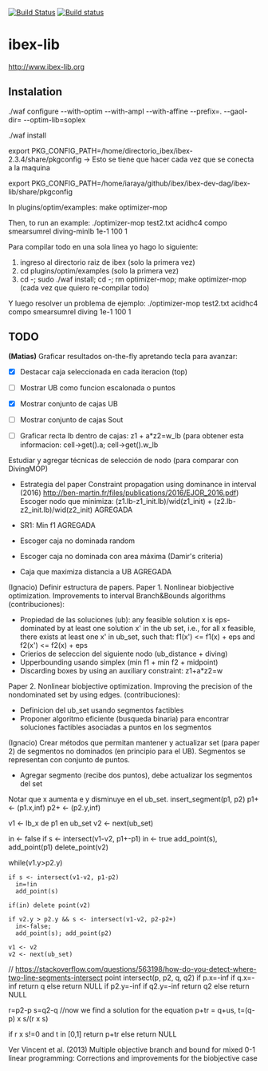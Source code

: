 [![Build Status](https://travis-ci.org/ibex-team/ibex-lib.svg?branch=master)](https://travis-ci.org/ibex-team/ibex-lib)
[![Build status](https://ci.appveyor.com/api/projects/status/9w1wxhvymsohs4gr/branch/master?svg=true)](https://ci.appveyor.com/project/Jordan08/ibex-lib-q0c47/branch/master)

ibex-lib
========

http://www.ibex-lib.org

Instalation
-----------

./waf configure --with-optim  --with-ampl --with-affine --prefix=. --gaol-dir= --optim-lib=soplex

./waf install

export PKG_CONFIG_PATH=/home/directorio_ibex/ibex-2.3.4/share/pkgconfig   -> Esto se tiene que hacer cada vez que se conecta a la maquina

export PKG_CONFIG_PATH=/home/iaraya/github/ibex/ibex-dev-dag/ibex-lib/share/pkgconfig

In plugins/optim/examples:
make optimizer-mop

Then, to run an example:
./optimizer-mop test2.txt acidhc4 compo smearsumrel diving-minlb 1e-1 100 1

Para compilar todo en una sola linea yo hago lo siguiente:
1. ingreso al directorio raiz de ibex (solo la primera vez)
2. cd plugins/optim/examples (solo la primera vez)
3. cd -; sudo ./waf install; cd -; rm optimizer-mop; make optimizer-mop (cada vez que quiero re-compilar todo)

Y luego resolver un problema de ejemplo:
./optimizer-mop test2.txt acidhc4 compo smearsumrel diving 1e-1 100 1


TODO
----

**(Matias)** Graficar resultados on-the-fly apretando tecla para avanzar:
  - [x] Destacar caja seleccionada en cada iteracion (top)
  - [ ] Mostrar UB como funcion escalonada o puntos
  - [x] Mostrar conjunto de cajas UB
  - [ ] Mostrar conjunto de cajas Sout
  - [ ] Graficar recta lb dentro de cajas: z1 + a*z2=w_lb (para obtener esta informacion:
  cell->get<CellBS>().a; cell->get<CellBS>().w_lb
  

Estudiar y agregar técnicas de selección de nodo (para comparar con DivingMOP)

- Estrategia del paper Constraint propagation using dominance in interval (2016)
http://ben-martin.fr/files/publications/2016/EJOR_2016.pdf)
Escoger nodo que minimiza: (z1.lb-z1_init.lb)/wid(z1_init) +  (z2.lb-z2_init.lb)/wid(z2_init)
AGREGADA

- SR1: Min f1
AGREGADA

- Escoger caja no dominada random
- Escoger caja no dominada con area máxima (Damir's criteria)

- Caja que maximiza distancia a UB 
AGREGADA



(Ignacio)
Definir estructura de papers.
Paper 1. Nonlinear biobjective optimization. Improvements to interval Branch&Bounds algorithms  (contribuciones):
  - Propiedad de las soluciones (ub): 
  any feasible solution x is eps-dominated by at least one solution x' in the ub set, i.e., 
  for all x feasible, there exists at least one x' in ub_set, such that: f1(x') <= f1(x) + eps  and f2(x') <= f2(x) + eps
  - Crierios de seleccion del siguiente nodo (ub_distance + diving)
  - Upperbounding usando simplex (min f1 + min f2 + midpoint)
  - Discarding boxes by using an auxiliary constraint: z1+a*z2=w

Paper 2. Nonlinear biobjective optimization. Improving the precision of the nondominated set by using edges. (contribuciones):
  - Definicion del ub_set usando segmentos factibles
  - Proponer algoritmo eficiente (busqueda binaria) para encontrar soluciones factibles asociadas a puntos en los segmentos



(Ignacio)
Crear métodos que permitan mantener y actualizar set (para paper 2) 
de segmentos no dominados (en principio para el UB). 
Segmentos se representan con conjunto de puntos.
- Agregar segmento (recibe dos puntos), debe actualizar los segmentos del set

Notar que x aumenta e y disminuye en el ub_set.
insert_segment(p1, p2)
  p1+ <- (p1.x,inf)
  p2+ <- (p2.y,inf)

  v1 <- lb_x de p1 en ub_set
  v2 <- next(ub_set)
  
  in <- false
  if s <- intersect(v1-v2, p1+-p1) 
    in <- true
    add_point(s), add_point(p1)
    delete_point(v2)  
  
  while(v1.y>p2.y)
              
    if s <- intersect(v1-v2, p1-p2) 
      in=!in
      add_point(s)
   
    if(in) delete point(v2)
  
    if v2.y > p2.y && s <- intersect(v1-v2, p2-p2+) 
      in<-false;
      add_point(s); add_point(p2)
       
    v1 <- v2
    v2 <- next(ub_set)  
    
// https://stackoverflow.com/questions/563198/how-do-you-detect-where-two-line-segments-intersect
point intersect(p, p2, q, q2)
   if p.x=-inf
     if q.x=-inf return q
     else return NULL
   if p2.y=-inf
     if q2.y=-inf return q2
     else return NULL
   
   r=p2-p
   s=q2-q
   //now we find a solution for the equation p+tr = q+us,
   t=(q-p) x s/(r x s)
   
   if r x s!=0 and t in [0,1]
      return p+tr
   else
      return NULL 
  


Ver Vincent et al. (2013) Multiple objective branch and bound for mixed 0-1 linear programming: 
Corrections and improvements for the biobjective case